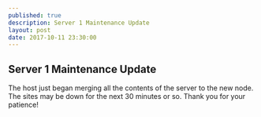 ```yaml
---
published: true
description: Server 1 Maintenance Update
layout: post
date: 2017-10-11 23:30:00
---
```

## Server 1 Maintenance Update

The host just began merging all the contents of the server to the new node. The sites may be down for the next 30 minutes or so. Thank you for your patience!
